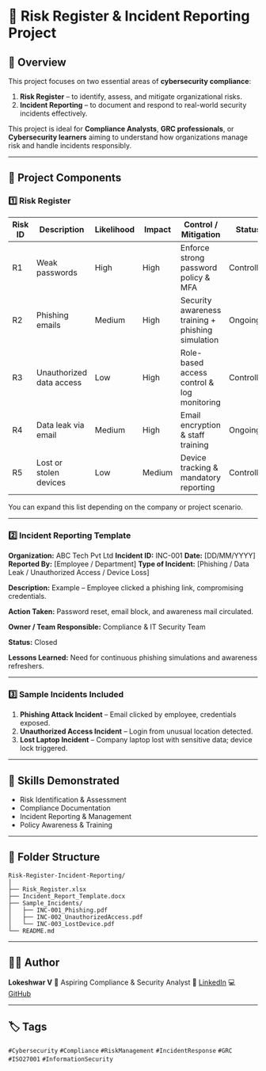 # 🧾 Risk Register & Incident Reporting Project

## 📘 Overview

This project focuses on two essential areas of **cybersecurity compliance**:

1. **Risk Register** – to identify, assess, and mitigate organizational risks.
2. **Incident Reporting** – to document and respond to real-world security incidents effectively.

This project is ideal for **Compliance Analysts**, **GRC professionals**, or **Cybersecurity learners** aiming to understand how organizations manage risk and handle incidents responsibly.

---

## 🧩 Project Components

### 1️⃣ Risk Register

| Risk ID | Description              | Likelihood | Impact | Control / Mitigation                              | Status     |
| ------- | ------------------------ | ---------- | ------ | ------------------------------------------------- | ---------- |
| R1      | Weak passwords           | High       | High   | Enforce strong password policy & MFA              | Controlled |
| R2      | Phishing emails          | Medium     | High   | Security awareness training + phishing simulation | Ongoing    |
| R3      | Unauthorized data access | Low        | High   | Role-based access control & log monitoring        | Controlled |
| R4      | Data leak via email      | Medium     | High   | Email encryption & staff training                 | Ongoing    |
| R5      | Lost or stolen devices   | Low        | Medium | Device tracking & mandatory reporting             | Controlled |

You can expand this list depending on the company or project scenario.

---

### 2️⃣ Incident Reporting Template

**Organization:** ABC Tech Pvt Ltd
**Incident ID:** INC-001
**Date:** [DD/MM/YYYY]
**Reported By:** [Employee / Department]
**Type of Incident:** [Phishing / Data Leak / Unauthorized Access / Device Loss]

**Description:**
Example – Employee clicked a phishing link, compromising credentials.

**Action Taken:**
Password reset, email block, and awareness mail circulated.

**Owner / Team Responsible:**
Compliance & IT Security Team

**Status:**
Closed

**Lessons Learned:**
Need for continuous phishing simulations and awareness refreshers.

---

### 3️⃣ Sample Incidents Included

1. **Phishing Attack Incident** – Email clicked by employee, credentials exposed.
2. **Unauthorized Access Incident** – Login from unusual location detected.
3. **Lost Laptop Incident** – Company laptop lost with sensitive data; device lock triggered.

---

## 🧠 Skills Demonstrated

* Risk Identification & Assessment
* Compliance Documentation
* Incident Reporting & Management
* Policy Awareness & Training

---

## 📂 Folder Structure

```
Risk-Register-Incident-Reporting/
│
├── Risk_Register.xlsx
├── Incident_Report_Template.docx
├── Sample_Incidents/
│   ├── INC-001_Phishing.pdf
│   ├── INC-002_UnauthorizedAccess.pdf
│   └── INC-003_LostDevice.pdf
└── README.md
```

---

## 🧑‍💻 Author

**Lokeshwar V**
📍 Aspiring Compliance & Security Analyst
🔗 [LinkedIn](https://www.linkedin.com/in/lokeshwar-v-011b20289)
💻 [GitHub](https://github.com/Loke31033)

---

## 🏷️ Tags

`#Cybersecurity` `#Compliance` `#RiskManagement` `#IncidentResponse` `#GRC` `#ISO27001` `#InformationSecurity`
